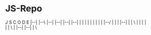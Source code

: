 # JS-Repo
J   S       C    O    D    E
|--|  |--\   |--|   |--|  |--| |--|
  |   |   |    |     |      |   |  |
  |   |--/     |     |      |   |--|
  |   |  \     |     |      |   |  \
  |   |   \    |     |--|  |--| |   \

